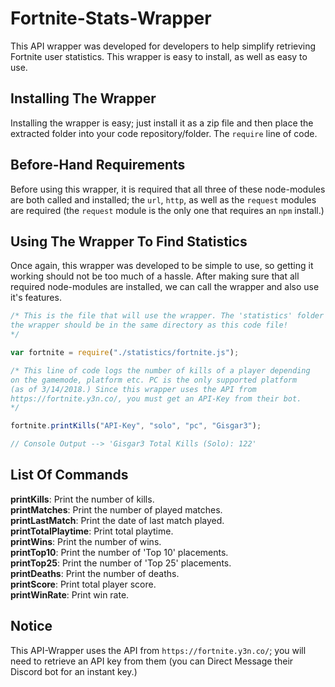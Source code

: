 # Fortnite-Stats-Wrapper
This API wrapper was developed for developers to help simplify retrieving Fortnite user statistics. This wrapper is easy to install, as well as easy to use.  

## Installing The Wrapper
Installing the wrapper is easy; just install it as a zip file and then place the extracted folder into your code repository/folder. The 
```require``` line of code.  

## Before-Hand Requirements  
Before using this wrapper, it is required that all three of these node-modules are both called and installed; the ```url```, ```http```, as well as the ```request``` modules are required (the ```request``` module is the only one that requires an ```npm``` install.)

## Using The Wrapper To Find Statistics
Once again, this wrapper was developed to be simple to use, so getting it working should not be too much of a hassle. After making sure that all required node-modules are installed, we can call the wrapper and also use it's features.  
```javascript
/* This is the file that will use the wrapper. The 'statistics' folder of 
the wrapper should be in the same directory as this code file!
*/

var fortnite = require("./statistics/fortnite.js");

/* This line of code logs the number of kills of a player depending
on the gamemode, platform etc. PC is the only supported platform 
(as of 3/14/2018.) Since this wrapper uses the API from 
https://fortnite.y3n.co/, you must get an API-Key from their bot.
*/

fortnite.printKills("API-Key", "solo", "pc", "Gisgar3");

// Console Output --> 'Gisgar3 Total Kills (Solo): 122'
```  
## List Of Commands  
**printKills**: Print the number of kills.  
**printMatches**: Print the number of played matches.  
**printLastMatch**: Print the date of last match played.  
**printTotalPlaytime**: Print total playtime.  
**printWins**: Print the number of wins.  
**printTop10**: Print the number of 'Top 10' placements.  
**printTop25**: Print the number of 'Top 25' placements.  
**printDeaths**: Print the number of deaths.  
**printScore**: Print total player score.  
**printWinRate**: Print win rate.  

## Notice
This API-Wrapper uses the API from ```https://fortnite.y3n.co/```; you will need to retrieve an API key from them (you can Direct Message their Discord bot for an instant key.)

